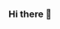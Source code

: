 ### Hi there 👋

<!--

- 🔭 I’m currently working on my PhD project
- 🌱 I’m currently learning about image processing
-->
